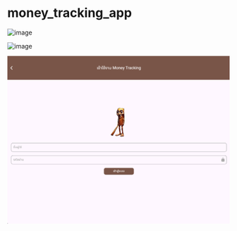 # money_tracking_app

![image]((https://github.com/6652410018GittiWilawan/money_tracking_app/blob/main/1.png?raw=true))

![image]((https://github.com/6652410018GittiWilawan/money_tracking_app/blob/main/2.png?raw=true))

![image](https://github.com/6652410018GittiWilawan/money_tracking_app/blob/main/3.png?raw=true)
